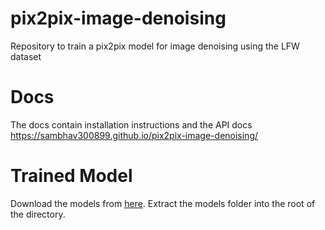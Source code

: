 # pix2pix-image-denoising
Repository to train a pix2pix model for image denoising using the LFW dataset

# Docs
The docs contain installation instructions and the API docs
https://sambhav300899.github.io/pix2pix-image-denoising/

# Trained Model
Download the models from [here](https://learnermanipal-my.sharepoint.com/:u:/g/personal/sambhav_singh_learner_manipal_edu/EZNg8-yohmZEm6_XBEbZlksBdNb8Q-d_SHGUOBVtJri0Sw?e=yCKqv3). Extract the models folder into the root of the directory.
<!-- # download models folder
Plese run this from the root of the library
```bash
gdown https://drive.google.com/drive/folders/1rWc4rllVyoK3QCSHPtWC2oYuK5PhT77j?usp=sharing
```

# download mlflow folder and copy it to artifacts location
Plese run this from the root of the library
```bash
gdown https://drive.google.com/drive/folders/15rKlDkhdvjcAEyjUw5xB7IDN8Kfrea1D?usp=sharing
mv mlruns/ src/pix2pix/
``` -->
